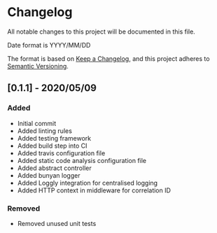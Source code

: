# Changelog
All notable changes to this project will be documented in this file.

Date format is YYYY/MM/DD

The format is based on [Keep a Changelog](https://keepachangelog.com/en/1.0.0/),
and this project adheres to [Semantic Versioning](https://semver.org/spec/v2.0.0.html).

## [0.1.1] - 2020/05/09
### Added
- Initial commit
- Added linting rules
- Added testing framework
- Added build step into CI
- Added travis configuration file
- Added static code analysis configuration file
- Added abstract controller
- Added bunyan logger
- Added Loggly integration for centralised logging
- Added HTTP context in middleware for correlation ID

### Removed
- Removed unused unit tests
